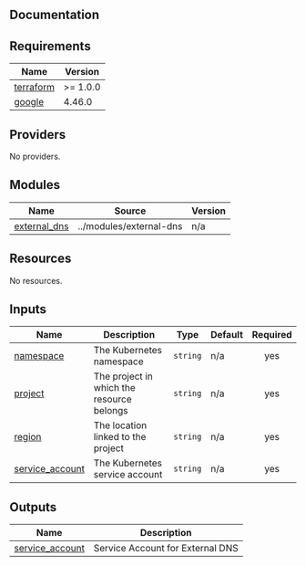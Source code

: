 ## Documentation

<!-- BEGINNING OF PRE-COMMIT-TERRAFORM DOCS HOOK -->

## Requirements

| Name                                                                     | Version  |
| ------------------------------------------------------------------------ | -------- |
| <a name="requirement_terraform"></a> [terraform](#requirement_terraform) | >= 1.0.0 |
| <a name="requirement_google"></a> [google](#requirement_google)          | 4.46.0   |

## Providers

No providers.

## Modules

| Name                                                                     | Source                  | Version |
| ------------------------------------------------------------------------ | ----------------------- | ------- |
| <a name="module_external_dns"></a> [external\_dns](#module_external_dns) | ../modules/external-dns | n/a     |

## Resources

No resources.

## Inputs

| Name                                                                            | Description                               | Type     | Default | Required |
| ------------------------------------------------------------------------------- | ----------------------------------------- | -------- | ------- | :------: |
| <a name="input_namespace"></a> [namespace](#input_namespace)                    | The Kubernetes namespace                  | `string` | n/a     |   yes    |
| <a name="input_project"></a> [project](#input_project)                          | The project in which the resource belongs | `string` | n/a     |   yes    |
| <a name="input_region"></a> [region](#input_region)                             | The location linked to the project        | `string` | n/a     |   yes    |
| <a name="input_service_account"></a> [service\_account](#input_service_account) | The Kubernetes service account            | `string` | n/a     |   yes    |

## Outputs

| Name                                                                              | Description                      |
| --------------------------------------------------------------------------------- | -------------------------------- |
| <a name="output_service_account"></a> [service\_account](#output_service_account) | Service Account for External DNS |

<!-- END OF PRE-COMMIT-TERRAFORM DOCS HOOK -->
